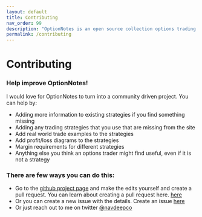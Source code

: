 ```yaml
---
layout: default
title: Contributing
nav_order: 99
description: "OptionNotes is an open source collection options trading strategies. Anyone can help improve it"
permalink: /contributing
---
```


# Contributing
### Help improve OptionNotes! 

I would love for OptionNotes to turn into a community driven project. You can help by:

- Adding more information to existing strategies if you find something missing
- Adding any trading strategies that you use that are missing from the site
- Add real world trade examples to the strategies
- Add profit/loss diagrams to the strategies
- Margin requirements for different strategies
- Anything else you think an options trader might find useful, even if it is not a strategy

### There are few ways you can do this:

- Go to the [github project page](https://github.com/navdeepsekhon/options) and make the edits yourself and create a pull request. You can learn about creating a pull request here. [here](https://help.github.com/en/github/collaborating-with-issues-and-pull-requests/creating-a-pull-request)
- Or you can create a new issue with the details. Create an issue [here](https://github.com/navdeepsekhon/options/issues)
- Or just reach out to me on twitter [@navdeepco](https://twitter.com/navdeepco)

